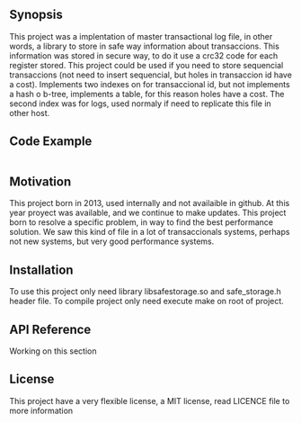 ## Synopsis

This project was a implentation of master transactional log file, in other words, a library to store in safe way information about transaccions. This information was stored in secure way, to do it use a crc32 code for each register stored. This project could be used if you need to store sequencial transaccions (not need to insert sequencial, but holes in transaccion id have a cost). Implements two indexes on for transaccional id, but not implements a hash o b-tree, implements a table, for this reason holes have a cost. The second index was for logs, used normaly if need to replicate this file in other host.

## Code Example

```C++
```

## Motivation

This project born in 2013, used internally and not availaible in github. At this year proyect was available, and we continue to make updates. This project born to resolve a specific problem, in way to find the best performance solution. We saw this kind of file in a lot of transaccionals systems, perhaps not new systems, but very good performance systems.

## Installation

To use this project only need library libsafestorage.so and safe_storage.h header file. To compile project only need execute make on root of project.

## API Reference

Working on this section

## License

This project have a very flexible license, a MIT license, read LICENCE file to more information
